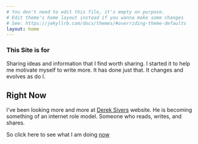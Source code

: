 ```yaml
---
# You don't need to edit this file, it's empty on purpose.
# Edit theme's home layout instead if you wanna make some changes
# See: https://jekyllrb.com/docs/themes/#overriding-theme-defaults
layout: home
---
```

### This Site is for
Sharing ideas and information that I find worth sharing.
I started it to help me motivate myself to write more. It has done just that.
It changes and evolves as do I.  

## Right Now
I've been looking more and more at [Derek Sivers](https://sivers.org/) website. He is becoming something of an internet role model. Someone who reads, writes, and shares.

So click here to see what I am doing [now](http://www.carverd.com/now)
